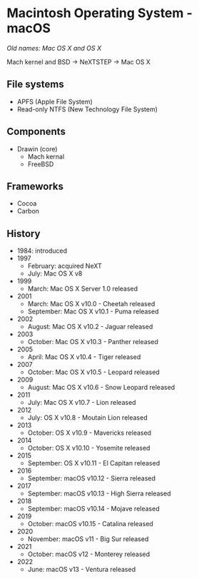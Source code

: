 # Macintosh Operating System - macOS

*Old names: Mac OS X and OS X*

Mach kernel and BSD -> NeXTSTEP -> Mac OS X

## File systems

- APFS (Apple File System)
- Read-only NTFS (New Technology File System)

## Components

- Drawin (core)
  - Mach kernal
  - FreeBSD

## Frameworks

- Cocoa
- Carbon

## History

- 1984: introduced
- 1997
  - February:  acquired NeXT
  - July: Mac OS X v8
- 1999
  - March: Mac OS X Server 1.0 released
- 2001
  - March: Mac OS X v10.0 - Cheetah released
  - September: Mac OS X v10.1 - Puma released
- 2002
  - August: Mac OS X v10.2 - Jaguar released
- 2003
  - October: Mac OS X v10.3 - Panther released
- 2005
  - April: Mac OS X v10.4 - Tiger released
- 2007
  - October: Mac OS X v10.5 - Leopard released
- 2009
  - August: Mac OS X v10.6 - Snow Leopard released
- 2011
  - July: Mac OS X v10.7 - Lion released
- 2012
  - July: OS X v10.8 - Moutain Lion released
- 2013
  - October: OS X v10.9 - Mavericks released
- 2014
  - October: OS X v10.10 - Yosemite released
- 2015
  - September: OS X v10.11 - El Capitan released
- 2016
  - September: macOS v10.12 - Sierra released
- 2017
  - September: macOS v10.13 - High Sierra released
- 2018
  - September: macOS v10.14 - Mojave released
- 2019
  - October: macOS v10.15 - Catalina released
- 2020
  - November: macOS v11 - Big Sur released
- 2021 
  - October: macOS v12 - Monterey released
- 2022
  - June: macOS v13 - Ventura released